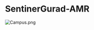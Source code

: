 # SentinerGurad-AMR

![Campus.png](https://prod-files-secure.s3.us-west-2.amazonaws.com/7e764a09-a1b6-4cd3-a50f-53cd47b67b70/e84ae5d7-288d-4e50-b33f-dbbf7d79eddc/Campus.png)
